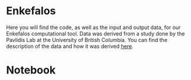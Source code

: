 # Enkefalos
Here you will find the code, as well as the input and output data, for our Enkefalos computational tool. Data was derived from a study done by the Pavlidis Lab at the University of British Columbia. You can find the description of the data and how it was derived [here](url).
# Notebook
